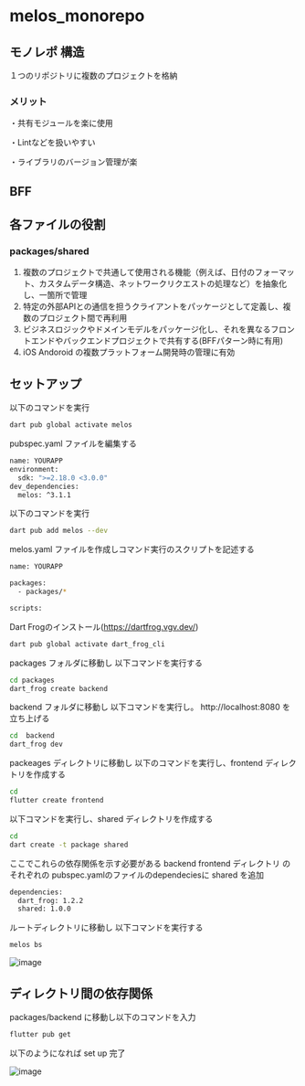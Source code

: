 # melos_monorepo

## モノレポ 構造 
１つのリポジトリに複数のプロジェクトを格納

### メリット
・共有モジュールを楽に使用 
 
・Lintなどを扱いやすい 

・ライブラリのバージョン管理が楽


## BFF


## 各ファイルの役割

###  packages/shared
1. 複数のプロジェクトで共通して使用される機能（例えば、日付のフォーマット、カスタムデータ構造、ネットワークリクエストの処理など）を抽象化し、一箇所で管理
2. 特定の外部APIとの通信を担うクライアントをパッケージとして定義し、複数のプロジェクト間で再利用
3. ビジネスロジックやドメインモデルをパッケージ化し、それを異なるフロントエンドやバックエンドプロジェクトで共有する(BFFパターン時に有用)
4. iOS Andoroid の複数プラットフォーム開発時の管理に有効


## セットアップ
以下のコマンドを実行
```sh
dart pub global activate melos
```

pubspec.yaml ファイルを編集する
```sh
name: YOURAPP
environment:
  sdk: ">=2.18.0 <3.0.0"
dev_dependencies:
  melos: ^3.1.1
```

以下のコマンドを実行
```sh
dart pub add melos --dev
```

melos.yaml ファイルを作成しコマンド実行のスクリプトを記述する
```sh
name: YOURAPP

packages:
  - packages/*

scripts:

```

Dart Frogのインストール(https://dartfrog.vgv.dev/)
```sh
dart pub global activate dart_frog_cli
```

packages フォルダに移動し 以下コマンドを実行する
```sh
cd packages
dart_frog create backend
```

backend フォルダに移動し 以下コマンドを実行し。  http://localhost:8080 を立ち上げる
```sh
cd  backend 
dart_frog dev
```

packeages ディレクトリに移動し 以下のコマンドを実行し、frontend ディレクトリを作成する
```sh
cd  
flutter create frontend
```


以下コマンドを実行し、shared ディレクトリを作成する
```sh
cd  
dart create -t package shared
```

ここでこれらの依存関係を示す必要がある
backend frontend ディレクトリ のそれぞれの pubspec.yamlのファイルのdependeciesに shared を追加
```sh
dependencies:
  dart_frog: 1.2.2
  shared: 1.0.0
```

ルートディレクトリに移動し 以下コマンドを実行する
```sh
melos bs
``` 


![image](https://github.com/rensawamo/melos_monorepo/assets/106803080/e721af7c-83b3-430f-a6db-e77a6d8dd27f)




## ディレクトリ間の依存関係
packages/backend に移動し以下のコマンドを入力
```sh
flutter pub get 
```


以下のようになれば set up 完了


![image](https://github.com/rensawamo/melos_monorepo/assets/106803080/dd3f2661-c625-4afc-9507-2f8ac3ffa00b)














